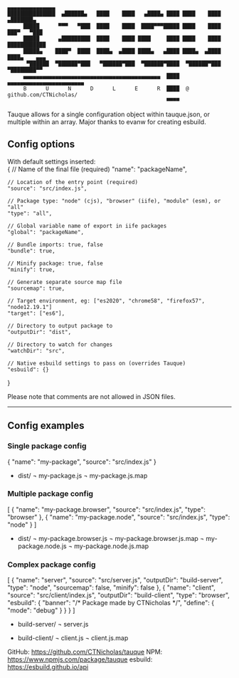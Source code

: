 
 ```
 ▄▄▄▄▄▄▄▄▄▄▄▄▄▄▄                                                                
 ███████████████  ▄██████▄   ████    ████   ▄████▄ ████ ████    ████   ▄███████▄ 
      █████      ▀▀▀   ▀███  ████    ████  ████▀▀▀█████ ████    ████  ███▀   ▀███
      █████      ▄█████████  ████    ████ ████     ████ ████    ████ ████████████
      █████▄    ████▀  ████  ████▄  ▄████ ████▄   ▄████ ████▄  ▄████ ████▄    ▄▄▄
       ▀██████  ▀██████▀███   ▀██████▀███  ▀██████▀████  ▀██████▀███  ▀████████▀▀
      ▄▄▄▄▄▄▄▄▄▄▄▄▄▄▄▄▄▄▄▄▄▄▄▄▄▄▄▄▄▄▄▄▄▄▄▄▄▄▄▄▄▄▄  ████  ▄▄▄▄▄▄▄▄▄▄▄▄▄▄▄▄▄▄▄▄▄▄▄▄
      B      U      N      D      L      E      R  ████  @ github.com/CTNicholas/
                                                   ▀▀▀▀
 ```  
  
  Tauque allows for a single configuration object within tauque.json, or multiple
  within an array. Major thanks to evanw for creating esbuild.
  
  ## Config options
  With default settings inserted:  
  {
    // Name of the final file (required)
    "name": "packageName",
    
    // Location of the entry point (required)
    "source": "src/index.js",
    
    // Package type: "node" (cjs), "browser" (iife), "module" (esm), or "all"
    "type": "all",
    
    // Global variable name of export in iife packages
    "global": "packageName",
    
    // Bundle imports: true, false
    "bundle": true,
    
    // Minify package: true, false
    "minify": true,
    
    // Generate separate source map file
    "sourcemap": true,
    
    // Target environment, eg: ["es2020", "chrome58", "firefox57", "node12.19.1"]
    "target": ["es6"],
    
    // Directory to output package to
    "outputDir": "dist", 
    
    // Directory to watch for changes
    "watchDir": "src",
    
    // Native esbuild settings to pass on (overrides Tauque)
    "esbuild": {}   
  }
  
  Please note that comments are not allowed in JSON files.
  _______________________________________________________________________________
  
  
  ## Config examples
    
  ### Single package config 
  {
    "name": "my-package",
    "source": "src/index.js"
  }
  
  - dist/
    ¬ my-package.js
    ¬ my-package.js.map
  
  
  ### Multiple package config
  [
    {
      "name": "my-package.browser",
      "source": "src/index.js",
      "type": "browser"
    },
    {
      "name": "my-package.node",
      "source": "src/index.js",
      "type": "node"
    }
  ]
  
  - dist/
    ¬ my-package.browser.js
    ¬ my-package.browser.js.map
    ¬ my-package.node.js
    ¬ my-package.node.js.map
  
  
  ### Complex package config
  [
    {
      "name": "server",
      "source": "src/server.js",
      "outputDir": "build-server",
      "type": "node",
      "sourcemap": false,
      "minify": false
    },
    {
      "name": "client",
      "source": "src/client/index.js",
      "outputDir": "build-client",
      "type": "browser",
      "esbuild": {
        "banner": "/* Package made by CTNicholas */",
        "define": { "mode": "debug" }
      }
    }
  ]
  
  - build-server/
    ¬ server.js
   
  - build-client/
    ¬ client.js
    ¬ client.js.map
  
  GitHub: https://github.com/CTNicholas/tauque
     NPM: https://www.npmjs.com/package/tauque
 esbuild: https://esbuild.github.io/api
   
